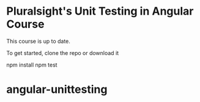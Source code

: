 # Pluralsight's Unit Testing in Angular Course
This course is up to date.

To get started, clone the repo or download it

npm install
npm test
# angular-unittesting
